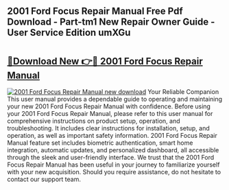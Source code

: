 ## 2001 Ford Focus Repair Manual Free Pdf Download - Part-tm1 New Repair Owner Guide - User Service Edition umXGu

# <h2><a href="http://bc31944.oget.top/?id=2001+Ford+Focus+Repair+Manual">🔗Download New 👉🔴 2001 Ford Focus Repair Manual</a></h2>

[![2001 Ford Focus Repair Manual new download](https://i.imgur.com/5g1atiW.png)](http://bc31944.oget.top/?id=2001+Ford+Focus+Repair+Manual)
Your Reliable Companion This user manual provides a dependable guide to operating and maintaining your new 2001 Ford Focus Repair Manual with confidence. Before using your 2001 Ford Focus Repair Manual, please refer to this user manual for comprehensive instructions on product setup, operation, and troubleshooting. It includes clear instructions for installation, setup, and operation, as well as important safety information. 2001 Ford Focus Repair Manual feature set includes biometric authentication, smart home integration, automatic updates, and personalized dashboard, all accessible through the sleek and user-friendly interface. We trust that the 2001 Ford Focus Repair Manual has been useful in your journey to familiarize yourself with your new acquisition. Should you require assistance, do not hesitate to contact our support team.
